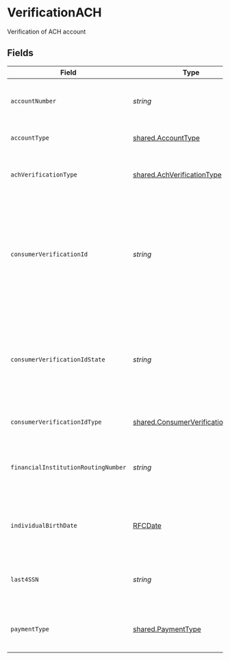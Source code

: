 # VerificationACH

Verification of ACH account


## Fields

| Field                                                                                                                                     | Type                                                                                                                                      | Required                                                                                                                                  | Description                                                                                                                               | Example                                                                                                                                   |
| ----------------------------------------------------------------------------------------------------------------------------------------- | ----------------------------------------------------------------------------------------------------------------------------------------- | ----------------------------------------------------------------------------------------------------------------------------------------- | ----------------------------------------------------------------------------------------------------------------------------------------- | ----------------------------------------------------------------------------------------------------------------------------------------- |
| `accountNumber`                                                                                                                           | *string*                                                                                                                                  | :heavy_minus_sign:                                                                                                                        | Identifies a unique occurrence of a payment account.                                                                                      |                                                                                                                                           |
| `accountType`                                                                                                                             | [shared.AccountType](../../models/shared/accounttype.md)                                                                                  | :heavy_minus_sign:                                                                                                                        | Type of banking account.                                                                                                                  |                                                                                                                                           |
| `achVerificationType`                                                                                                                     | [shared.AchVerificationType](../../models/shared/achverificationtype.md)                                                                  | :heavy_minus_sign:                                                                                                                        | Indicates the type of ACH verification being performed.                                                                                   |                                                                                                                                           |
| `consumerVerificationId`                                                                                                                  | *string*                                                                                                                                  | :heavy_minus_sign:                                                                                                                        | A unique identifier assigned by a government agency. Examples include Driver's License number, green card id, and Passport number.        |                                                                                                                                           |
| `consumerVerificationIdState`                                                                                                             | *string*                                                                                                                                  | :heavy_minus_sign:                                                                                                                        | Classifies a geographic area that represents a first level, legal and political subdivision of a country; for example, Virginia, Bavaria. | FL                                                                                                                                        |
| `consumerVerificationIdType`                                                                                                              | [shared.ConsumerVerificationIdType](../../models/shared/consumerverificationidtype.md)                                                    | :heavy_minus_sign:                                                                                                                        | Classifies the type of identifier.                                                                                                        |                                                                                                                                           |
| `financialInstitutionRoutingNumber`                                                                                                       | *string*                                                                                                                                  | :heavy_minus_sign:                                                                                                                        | Identifies the routing and transit number. In the United  States it's 8-9 numeric characters.                                             |                                                                                                                                           |
| `individualBirthDate`                                                                                                                     | [RFCDate](../../types/rfcdate.md)                                                                                                         | :heavy_minus_sign:                                                                                                                        | Specifies the year month and day on which the individual was born.                                                                        | 2000-09-20                                                                                                                                |
| `last4SSN`                                                                                                                                | *string*                                                                                                                                  | :heavy_minus_sign:                                                                                                                        | Identifies the last four digits of the government issued (SSN, EIN, TIN).                                                                 | 1234                                                                                                                                      |
| `paymentType`                                                                                                                             | [shared.PaymentType](../../models/shared/paymenttype.md)                                                                                  | :heavy_minus_sign:                                                                                                                        | Identifies how accountholders  initiated debits to their accounts .                                                                       |                                                                                                                                           |